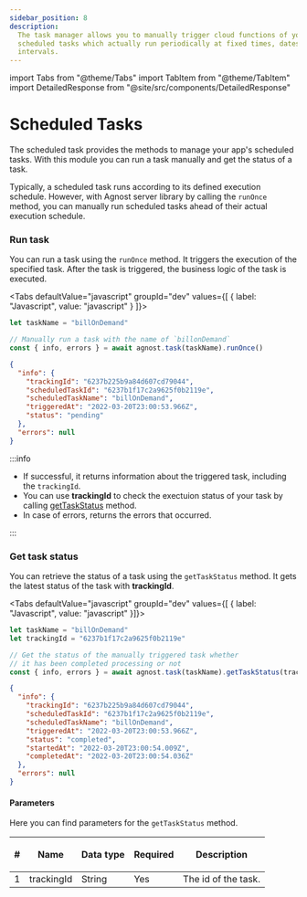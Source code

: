 ```yaml
---
sidebar_position: 8
description:
  The task manager allows you to manually trigger cloud functions of your
  scheduled tasks which actually run periodically at fixed times, dates, or
  intervals.
---
```


import Tabs from "@theme/Tabs"
import TabItem from "@theme/TabItem"
import DetailedResponse from "@site/src/components/DetailedResponse"

# Scheduled Tasks

The scheduled task provides the methods to manage your app's scheduled tasks.
With this module you can run a task manually and get the status of a task.

Typically, a scheduled task runs according to its defined execution schedule.
However, with Agnost server library by calling the `runOnce` method, you can
manually run scheduled tasks ahead of their actual execution schedule.

### Run task

You can run a task using the `runOnce` method. It triggers the execution of the
specified task. After the task is triggered, the business logic of the task is
executed.

<Tabs defaultValue="javascript" groupId="dev" values={[ { label: "Javascript", value: "javascript" } ]}>


<TabItem value="javascript">


```js
let taskName = "billOnDemand"

// Manually run a task with the name of `billonDemand`
const { info, errors } = await agnost.task(taskName).runOnce()
```

</TabItem>


</Tabs>


<DetailedResponse title="Example Response">


```json
{
  "info": {
    "trackingId": "6237b225b9a84d607cd79044",
    "scheduledTaskId": "6237b1f17c2a9625f0b2119e",
    "scheduledTaskName": "billOnDemand",
    "triggeredAt": "2022-03-20T23:00:53.966Z",
    "status": "pending"
  },
  "errors": null
}
```

</DetailedResponse>


:::info

- If successful, it returns information about the triggered task, including the
  `trackingId`.
- You can use **trackingId** to check the exectuion status of your task by
  calling [getTaskStatus](#get-task-status) method.
- In case of errors, returns the errors that occurred.

:::

### Get task status

You can retrieve the status of a task using the `getTaskStatus` method. It gets
the latest status of the task with **trackingId**.

<Tabs defaultValue="javascript" groupId="dev" values={[ { label: "Javascript", value: "javascript" }]}>


<TabItem value="javascript">


```js
let taskName = "billOnDemand"
let trackingId = "6237b1f17c2a9625f0b2119e"

// Get the status of the manually triggered task whether
// it has been completed processing or not
const { info, errors } = await agnost.task(taskName).getTaskStatus(trackingId)
```

</TabItem>


</Tabs>


<DetailedResponse title="Example Response">


```json
{
  "info": {
    "trackingId": "6237b225b9a84d607cd79044",
    "scheduledTaskId": "6237b1f17c2a9625f0b2119e",
    "scheduledTaskName": "billOnDemand",
    "triggeredAt": "2022-03-20T23:00:53.966Z",
    "status": "completed",
    "startedAt": "2022-03-20T23:00:54.009Z",
    "completedAt": "2022-03-20T23:00:54.036Z"
  },
  "errors": null
}
```

</DetailedResponse>


#### Parameters

Here you can find parameters for the `getTaskStatus` method.

| #   | <p><strong>Name</strong></p> | <p><strong>Data type</strong></p> | <p><strong>Required</strong></p> | <p><strong>Description </strong></p> |
| --- | ---------------------------- | --------------------------------- | -------------------------------- | ------------------------------------ |
| 1   | trackingId                   | String                            | Yes                              | The id of the task.                  |
